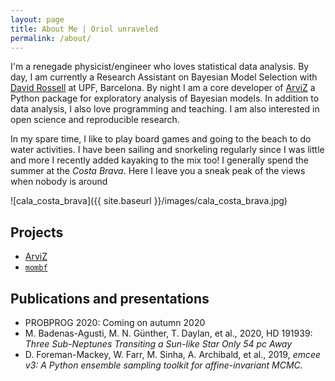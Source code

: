 ```yaml
---
layout: page
title: About Me | Oriol unraveled
permalink: /about/
---
```


I'm a renegade physicist/engineer who loves statistical data analysis. By day,
I am currently a Research Assistant on Bayesian Model Selection with
[David Rossell](https://sites.google.com/site/rosselldavid/) at UPF,
Barcelona. By night I am a core developer of
[ArviZ](https://arviz-devs.github.io/arviz/) a Python package for exploratory
analysis of Bayesian models. In addition to data analysis, I also love
programming and teaching. I am also interested in open science and
reproducible research.

In my spare time, I like to play board games and going to the beach to do
water activities. I have been sailing and snorkeling regularly since I was
little and more I recently added kayaking to the mix too! I generally spend
the summer at the _Costa Brava_. Here I leave you a sneak peak of the views
when nobody is around

![cala_costa_brava]({{ site.baseurl }}/images/cala_costa_brava.jpg)

## Projects
* [ArviZ](https://github.com/arviz-devs/arviz)
* [`mombf`](https://github.com/davidrusi/mombf)


## Publications and presentations
* PROBPROG 2020: Coming on autumn 2020
* M. Badenas-Agusti, M. N. Günther, T. Daylan, et al., 2020, HD 191939: _Three Sub-Neptunes Transiting a Sun-like Star Only 54 pc Away_
* D. Foreman-Mackey, W. Farr, M. Sinha, A. Archibald, et al., 2019, _emcee v3: A Python ensemble sampling toolkit for affine-invariant MCMC._
